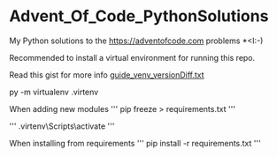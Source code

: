 # Advent_Of_Code_PythonSolutions
My Python solutions to the https://adventofcode.com problems *&lt;I:-)

Recommended to install a virtual environment for running this repo.

Read this gist for more info [guide_venv_versionDiff.txt](https://gist.github.com/VictorieeMan/c94b2a3410cd9ef9a17a95690afece1f)

py -m virtualenv .virtenv

When adding new modules
'''
pip freeze > requirements.txt
'''

'''
.virtenv\Scripts\activate
'''

When installing from requirements
'''
pip install -r requirements.txt
'''